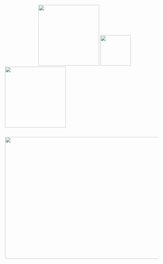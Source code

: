 
 <image   style="margin-left:110px; height:200px;width:200px;" src="yo.gif"> <image style=" height:100px;width:100px; " src="doggy.gif"><image  style=" height:200px;width:200px;"  src="luffy2.gif">  


 <br>
    <image style=" height:400px;margin:0;width:1000px" src="giphy.gif"> 



